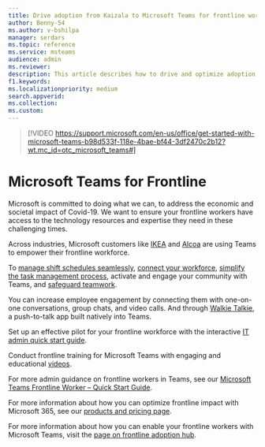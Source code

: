 ```yaml
---
title: Drive adoption from Kaizala to Microsoft Teams for frontline workers
author: Benny-54
ms.author: v-bshilpa
manager: serdars
ms.topic: reference
ms.service: msteams
audience: admin
ms.reviewer: 
description: This article describes how to drive and optimize adoption in Microsoft Teams for frontline workers.  
f1.keywords:
ms.localizationpriority: medium
search.appverid:
ms.collection:
ms.custom:
---
```


> [!VIDEO  https://support.microsoft.com/en-us/office/get-started-with-microsoft-teams-b98d533f-118e-4bae-bf44-3df2470c2b12?wt.mc_id=otc_microsoft_teams#]

# Microsoft Teams for Frontline

Microsoft is committed to doing what we can, to address the economic and societal impact of Covid-19. We want to ensure your frontline workers have access to the technology resources and expertise they need in these challenging times.

Across industries, Microsoft customers like [IKEA](https://customers.microsoft.com/story/799203-ikea-retailers-teams) and [Alcoa](https://customers.microsoft.com/story/837930-alcoa-manufacturing-teams) are using Teams to empower their frontline workforce.

To [manage shift schedules seamlessly](/microsoftteams/expand-teams-across-your-org/shifts-for-teams-landing-page), [connect your workforce](https://query.prod.cms.rt.microsoft.com/cms/api/am/binary/RE4M6Xi), [simplify the task management process](https://query.prod.cms.rt.microsoft.com/cms/api/am/binary/RE4M4Uq), activate and engage your community with Teams, and [safeguard teamwork](/microsoftteams/teams-security-guide).

You can increase employee engagement by connecting them with one-on-one conversations, group chats, and video calls. And through [Walkie Talkie](/MicrosoftTeams/walkie-talkie), a push-to-talk app built natively into Teams.

Set up an effective pilot for your frontline workforce with the interactive [IT admin quick start guide](https://config-flw-interactive-guide.immersivelearning.online/).

Conduct frontline training for Microsoft Teams with engaging and educational [videos](https://support.microsoft.com/office/what-is-shifts-f8efe6e4-ddb3-4d23-b81b-bb812296b821).

For more admin guidance on frontline workers in Teams, see our [Microsoft Teams Frontline Worker – Quick Start Guide](/Microsoftteams/flw-quickstart).

For more information about how you can optimize frontline impact with Microsoft 365, see our [products and pricing page](https://www.microsoft.com/en-us/microsoft-365/enterprise/frontline).

For more information about how you can enable your frontline workers with Microsoft Teams, visit the [page on frontline adoption hub](https://adoption.microsoft.com/microsoft-teams/frontline-workers/).
